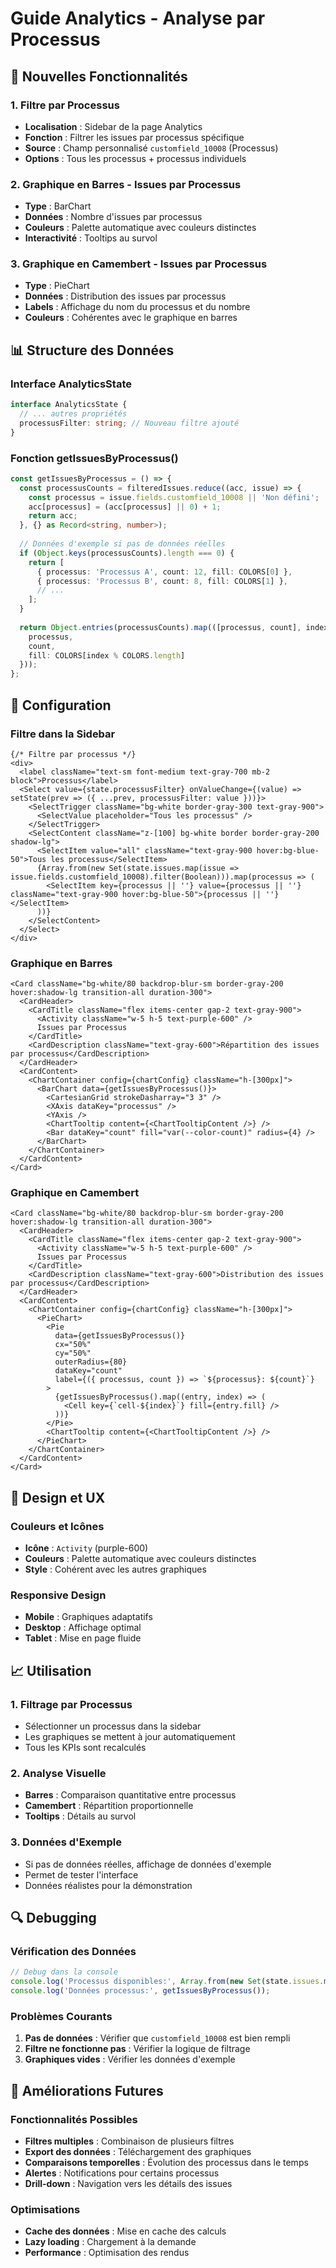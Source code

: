 # Guide Analytics - Analyse par Processus

## 🎯 Nouvelles Fonctionnalités

### 1. **Filtre par Processus**
- **Localisation** : Sidebar de la page Analytics
- **Fonction** : Filtrer les issues par processus spécifique
- **Source** : Champ personnalisé `customfield_10008` (Processus)
- **Options** : Tous les processus + processus individuels

### 2. **Graphique en Barres - Issues par Processus**
- **Type** : BarChart
- **Données** : Nombre d'issues par processus
- **Couleurs** : Palette automatique avec couleurs distinctes
- **Interactivité** : Tooltips au survol

### 3. **Graphique en Camembert - Issues par Processus**
- **Type** : PieChart
- **Données** : Distribution des issues par processus
- **Labels** : Affichage du nom du processus et du nombre
- **Couleurs** : Cohérentes avec le graphique en barres

## 📊 Structure des Données

### Interface AnalyticsState
```typescript
interface AnalyticsState {
  // ... autres propriétés
  processusFilter: string; // Nouveau filtre ajouté
}
```

### Fonction getIssuesByProcessus()
```typescript
const getIssuesByProcessus = () => {
  const processusCounts = filteredIssues.reduce((acc, issue) => {
    const processus = issue.fields.customfield_10008 || 'Non défini';
    acc[processus] = (acc[processus] || 0) + 1;
    return acc;
  }, {} as Record<string, number>);
  
  // Données d'exemple si pas de données réelles
  if (Object.keys(processusCounts).length === 0) {
    return [
      { processus: 'Processus A', count: 12, fill: COLORS[0] },
      { processus: 'Processus B', count: 8, fill: COLORS[1] },
      // ...
    ];
  }
  
  return Object.entries(processusCounts).map(([processus, count], index) => ({
    processus,
    count,
    fill: COLORS[index % COLORS.length]
  }));
};
```

## 🔧 Configuration

### Filtre dans la Sidebar
```tsx
{/* Filtre par processus */}
<div>
  <label className="text-sm font-medium text-gray-700 mb-2 block">Processus</label>
  <Select value={state.processusFilter} onValueChange={(value) => setState(prev => ({ ...prev, processusFilter: value }))}>
    <SelectTrigger className="bg-white border-gray-300 text-gray-900">
      <SelectValue placeholder="Tous les processus" />
    </SelectTrigger>
    <SelectContent className="z-[100] bg-white border border-gray-200 shadow-lg">
      <SelectItem value="all" className="text-gray-900 hover:bg-blue-50">Tous les processus</SelectItem>
      {Array.from(new Set(state.issues.map(issue => issue.fields.customfield_10008).filter(Boolean))).map(processus => (
        <SelectItem key={processus || ''} value={processus || ''} className="text-gray-900 hover:bg-blue-50">{processus || ''}</SelectItem>
      ))}
    </SelectContent>
  </Select>
</div>
```

### Graphique en Barres
```tsx
<Card className="bg-white/80 backdrop-blur-sm border-gray-200 hover:shadow-lg transition-all duration-300">
  <CardHeader>
    <CardTitle className="flex items-center gap-2 text-gray-900">
      <Activity className="w-5 h-5 text-purple-600" />
      Issues par Processus
    </CardTitle>
    <CardDescription className="text-gray-600">Répartition des issues par processus</CardDescription>
  </CardHeader>
  <CardContent>
    <ChartContainer config={chartConfig} className="h-[300px]">
      <BarChart data={getIssuesByProcessus()}>
        <CartesianGrid strokeDasharray="3 3" />
        <XAxis dataKey="processus" />
        <YAxis />
        <ChartTooltip content={<ChartTooltipContent />} />
        <Bar dataKey="count" fill="var(--color-count)" radius={4} />
      </BarChart>
    </ChartContainer>
  </CardContent>
</Card>
```

### Graphique en Camembert
```tsx
<Card className="bg-white/80 backdrop-blur-sm border-gray-200 hover:shadow-lg transition-all duration-300">
  <CardHeader>
    <CardTitle className="flex items-center gap-2 text-gray-900">
      <Activity className="w-5 h-5 text-purple-600" />
      Issues par Processus
    </CardTitle>
    <CardDescription className="text-gray-600">Distribution des issues par processus</CardDescription>
  </CardHeader>
  <CardContent>
    <ChartContainer config={chartConfig} className="h-[300px]">
      <PieChart>
        <Pie
          data={getIssuesByProcessus()}
          cx="50%"
          cy="50%"
          outerRadius={80}
          dataKey="count"
          label={({ processus, count }) => `${processus}: ${count}`}
        >
          {getIssuesByProcessus().map((entry, index) => (
            <Cell key={`cell-${index}`} fill={entry.fill} />
          ))}
        </Pie>
        <ChartTooltip content={<ChartTooltipContent />} />
      </PieChart>
    </ChartContainer>
  </CardContent>
</Card>
```

## 🎨 Design et UX

### Couleurs et Icônes
- **Icône** : `Activity` (purple-600)
- **Couleurs** : Palette automatique avec couleurs distinctes
- **Style** : Cohérent avec les autres graphiques

### Responsive Design
- **Mobile** : Graphiques adaptatifs
- **Desktop** : Affichage optimal
- **Tablet** : Mise en page fluide

## 📈 Utilisation

### 1. **Filtrage par Processus**
- Sélectionner un processus dans la sidebar
- Les graphiques se mettent à jour automatiquement
- Tous les KPIs sont recalculés

### 2. **Analyse Visuelle**
- **Barres** : Comparaison quantitative entre processus
- **Camembert** : Répartition proportionnelle
- **Tooltips** : Détails au survol

### 3. **Données d'Exemple**
- Si pas de données réelles, affichage de données d'exemple
- Permet de tester l'interface
- Données réalistes pour la démonstration

## 🔍 Debugging

### Vérification des Données
```typescript
// Debug dans la console
console.log('Processus disponibles:', Array.from(new Set(state.issues.map(issue => issue.fields.customfield_10008).filter(Boolean))));
console.log('Données processus:', getIssuesByProcessus());
```

### Problèmes Courants
1. **Pas de données** : Vérifier que `customfield_10008` est bien rempli
2. **Filtre ne fonctionne pas** : Vérifier la logique de filtrage
3. **Graphiques vides** : Vérifier les données d'exemple

## 🚀 Améliorations Futures

### Fonctionnalités Possibles
- **Filtres multiples** : Combinaison de plusieurs filtres
- **Export des données** : Téléchargement des graphiques
- **Comparaisons temporelles** : Évolution des processus dans le temps
- **Alertes** : Notifications pour certains processus
- **Drill-down** : Navigation vers les détails des issues

### Optimisations
- **Cache des données** : Mise en cache des calculs
- **Lazy loading** : Chargement à la demande
- **Performance** : Optimisation des rendus
